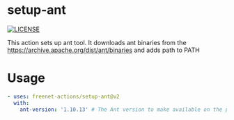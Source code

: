 # setup-ant
[![LICENSE](https://img.shields.io/github/license/freenet-actions/setup-ant)](https://github.com/freenet-actions/setup-ant/blob/main/LICENSE)

This action sets up ant tool. It downloads ant binaries from the https://archive.apache.org/dist/ant/binaries and adds path to PATH


# Usage
```yaml
- uses: freenet-actions/setup-ant@v2
  with:
    ant-version: '1.10.13' # The Ant version to make available on the path.